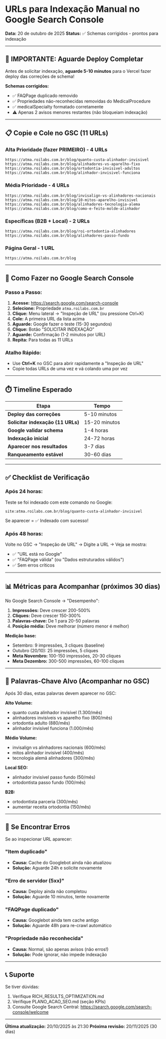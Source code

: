 # URLs para Indexação Manual no Google Search Console

**Data:** 20 de outubro de 2025
**Status:** ✅ Schemas corrigidos - prontos para indexação

---

## 🚨 IMPORTANTE: Aguarde Deploy Completar

Antes de solicitar indexação, **aguarde 5-10 minutos** para o Vercel fazer deploy das correções de schema!

**Schemas corrigidos:**
- ✅ FAQPage duplicado removido
- ✅ Propriedades não-reconhecidas removidas do MedicalProcedure
- ✅ medicalSpecialty formatado corretamente
- ⚠️ Apenas 2 avisos menores restantes (não bloqueiam indexação)

---

## 📋 Copie e Cole no GSC (11 URLs)

### Alta Prioridade (fazer PRIMEIRO) - 4 URLs

```
https://atma.roilabs.com.br/blog/quanto-custa-alinhador-invisivel
https://atma.roilabs.com.br/blog/alinhadores-vs-aparelho-fixo
https://atma.roilabs.com.br/blog/ortodontia-invisivel-adultos
https://atma.roilabs.com.br/blog/alinhador-invisivel-funciona
```

### Média Prioridade - 4 URLs

```
https://atma.roilabs.com.br/blog/invisalign-vs-alinhadores-nacionais
https://atma.roilabs.com.br/blog/10-mitos-aparelho-invisivel
https://atma.roilabs.com.br/blog/alinhadores-tecnologia-alema
https://atma.roilabs.com.br/blog/como-e-feito-molde-alinhador
```

### Específicas (B2B + Local) - 2 URLs

```
https://atma.roilabs.com.br/blog/roi-ortodontia-alinhadores
https://atma.roilabs.com.br/blog/alinhadores-passo-fundo
```

### Página Geral - 1 URL

```
https://atma.roilabs.com.br/blog
```

---

## 🎯 Como Fazer no Google Search Console

### Passo a Passo:

1. **Acesse:** https://search.google.com/search-console
2. **Selecione:** Propriedade `atma.roilabs.com.br`
3. **Clique:** Menu lateral → "Inspeção de URL" (ou pressione Ctrl+K)
4. **Cole:** A primeira URL da lista acima
5. **Aguarde:** Google fazer o teste (15-30 segundos)
6. **Clique:** Botão "SOLICITAR INDEXAÇÃO"
7. **Aguarde:** Confirmação (1-2 minutos por URL)
8. **Repita:** Para todas as 11 URLs

### Atalho Rápido:

- Use **Ctrl+K** no GSC para abrir rapidamente a "Inspeção de URL"
- Copie todas URLs de uma vez e vá colando uma por vez

---

## ⏱️ Timeline Esperado

| Etapa | Tempo |
|-------|-------|
| **Deploy das correções** | 5-10 minutos |
| **Solicitar indexação (11 URLs)** | 15-20 minutos |
| **Google validar schema** | 1-4 horas |
| **Indexação inicial** | 24-72 horas |
| **Aparecer nos resultados** | 3-7 dias |
| **Ranqueamento estável** | 30-60 dias |

---

## ✅ Checklist de Verificação

### Após 24 horas:

Teste se foi indexado com este comando no Google:

```
site:atma.roilabs.com.br/blog/quanto-custa-alinhador-invisivel
```

Se aparecer = ✅ Indexado com sucesso!

### Após 48 horas:

Volte no GSC → "Inspeção de URL" → Digite a URL → Veja se mostra:
- ✅ "URL está no Google"
- ✅ "FAQPage válida" (ou "Dados estruturados válidos")
- ✅ Sem erros críticos

---

## 📊 Métricas para Acompanhar (próximos 30 dias)

No Google Search Console → "Desempenho":

1. **Impressões:** Deve crescer 200-500%
2. **Cliques:** Deve crescer 150-300%
3. **Palavras-chave:** De 1 para 20-50 palavras
4. **Posição média:** Deve melhorar (número menor é melhor)

**Medição base:**
- Setembro: 9 impressões, 3 cliques (baseline)
- Outubro (20/10): 25 impressões, 5 cliques
- **Meta Novembro:** 100-150 impressões, 20-30 cliques
- **Meta Dezembro:** 300-500 impressões, 60-100 cliques

---

## 🎯 Palavras-Chave Alvo (Acompanhar no GSC)

Após 30 dias, estas palavras devem aparecer no GSC:

**Alto Volume:**
- quanto custa alinhador invisível (1.300/mês)
- alinhadores invisíveis vs aparelho fixo (800/mês)
- ortodontia adulto (880/mês)
- alinhador invisível funciona (1.000/mês)

**Médio Volume:**
- invisalign vs alinhadores nacionais (600/mês)
- mitos alinhador invisível (400/mês)
- tecnologia alemã alinhadores (300/mês)

**Local SEO:**
- alinhador invisível passo fundo (50/mês)
- ortodontista passo fundo (100/mês)

**B2B:**
- ortodontista parceria (300/mês)
- aumentar receita ortodontia (150/mês)

---

## 🚨 Se Encontrar Erros

Se ao inspecionar URL aparecer:

### "Item duplicado"
- **Causa:** Cache do Googlebot ainda não atualizou
- **Solução:** Aguarde 24h e solicite novamente

### "Erro de servidor (5xx)"
- **Causa:** Deploy ainda não completou
- **Solução:** Aguarde 10 minutos, tente novamente

### "FAQPage duplicado"
- **Causa:** Googlebot ainda tem cache antigo
- **Solução:** Aguarde 48h para re-crawl automático

### "Propriedade não reconhecida"
- **Causa:** Normal, são apenas avisos (não erros!)
- **Solução:** Pode ignorar, não impede indexação

---

## 📞 Suporte

Se tiver dúvidas:
1. Verifique RICH_RESULTS_OPTIMIZATION.md
2. Verifique PLANO_ACAO_SEO.md (seção KPIs)
3. Consulte Google Search Central: https://search.google.com/search-console/welcome

---

**Última atualização:** 20/10/2025 às 21:30
**Próxima revisão:** 20/11/2025 (30 dias)
